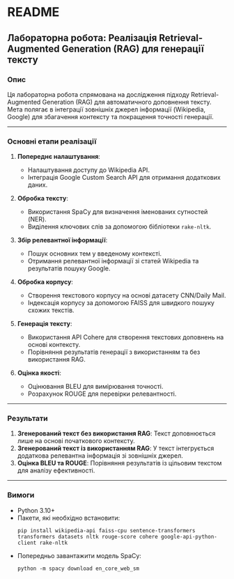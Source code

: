 
# README

## Лабораторна робота: Реалізація Retrieval-Augmented Generation (RAG) для генерації тексту

### Опис
Ця лабораторна робота спрямована на дослідження підходу Retrieval-Augmented Generation (RAG) для автоматичного доповнення тексту. Мета полягає в інтеграції зовнішніх джерел інформації (Wikipedia, Google) для збагачення контексту та покращення точності генерації.

---

### Основні етапи реалізації
1. **Попереднє налаштування**:
   - Налаштування доступу до Wikipedia API.
   - Інтеграція Google Custom Search API для отримання додаткових даних.

2. **Обробка тексту**:
   - Використання SpaCy для визначення іменованих сутностей (NER).
   - Виділення ключових слів за допомогою бібліотеки `rake-nltk`.

3. **Збір релевантної інформації**:
   - Пошук основних тем у введеному контексті.
   - Отримання релевантної інформації зі статей Wikipedia та результатів пошуку Google.

4. **Обробка корпусу**:
   - Створення текстового корпусу на основі датасету CNN/Daily Mail.
   - Індексація корпусу за допомогою FAISS для швидкого пошуку схожих текстів.

5. **Генерація тексту**:
   - Використання API Cohere для створення текстових доповнень на основі контексту.
   - Порівняння результатів генерації з використанням та без використання RAG.

6. **Оцінка якості**:
   - Оцінювання BLEU для вимірювання точності.
   - Розрахунок ROUGE для перевірки релевантності.

---

### Результати
1. **Згенерований текст без використання RAG**: Текст доповнюється лише на основі початкового контексту.
2. **Згенерований текст із використанням RAG**: У текст інтегрується додаткова релевантна інформація зі зовнішніх джерел.
3. **Оцінка BLEU та ROUGE**: Порівняння результатів із цільовим текстом для аналізу ефективності.

---

### Вимоги
- Python 3.10+
- Пакети, які необхідно встановити:
  ```
  pip install wikipedia-api faiss-cpu sentence-transformers transformers datasets nltk rouge-score cohere google-api-python-client rake-nltk
  ```
- Попередньо завантажити модель SpaCy:
  ```
  python -m spacy download en_core_web_sm
  ```